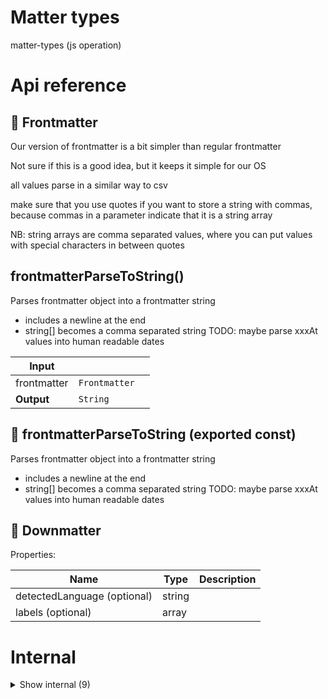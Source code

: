 # Matter types

matter-types (js operation)



# Api reference

## 🔹 Frontmatter

Our version of frontmatter is a bit simpler than regular frontmatter

Not sure if this is a good idea, but it keeps it simple for our OS

all values parse in a similar way to csv

make sure that you use quotes if you want to store a string with commas, because commas in a parameter indicate that it is a string array

NB: string arrays are comma separated values, where you can put values with special characters in between quotes








## frontmatterParseToString()

Parses frontmatter object into a frontmatter string
- includes a newline at the end
- string[] becomes a comma separated string
TODO: maybe parse xxxAt values into human readable dates


| Input      |    |    |
| ---------- | -- | -- |
| frontmatter | `Frontmatter` |  |
| **Output** | `String`   |    |



## 📄 frontmatterParseToString (exported const)

Parses frontmatter object into a frontmatter string
- includes a newline at the end
- string[] becomes a comma separated string
TODO: maybe parse xxxAt values into human readable dates


## 🔹 Downmatter

Properties: 

 | Name | Type | Description |
|---|---|---|
| detectedLanguage (optional) | string |  |
| labels (optional) | array |  |


# Internal

<details><summary>Show internal (9)</summary>
  
  # getFrontmatterValueString()




| Input      |    |    |
| ---------- | -- | -- |
| value (optional) | {  } |  |
| **Output** | {  }   |    |



## quotedOrNot()

For now, simply quote a string if it contains commas

There are probably more edgecases that need to be fixed here


| Input      |    |    |
| ---------- | -- | -- |
| string | string |  |
| **Output** | `String`   |    |



## stringifyNewlines()

| Input      |    |    |
| ---------- | -- | -- |
| string | string |  |
| **Output** |    |    |



## 🔹 FrontmatterValue

## 🔹 MarkdownIndex

This could hold anything that we can index about a markdown-file

It should probably also be posted in the markdown file itself as "downmatter", if that's a good idea





Properties: 

 | Name | Type | Description |
|---|---|---|
| detectedLanguage  | string |  |
| labels  | array |  |



## 📄 getFrontmatterValueString (exported const)

## 📄 quotedOrNot (exported const)

For now, simply quote a string if it contains commas

There are probably more edgecases that need to be fixed here


## 📄 stringifyNewlines (exported const)

## 📄 test (exported const)

  </details>

